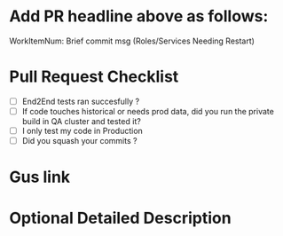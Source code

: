 # Add PR headline above as follows: 
WorkItemNum: Brief commit msg (Roles/Services Needing Restart)

# Pull Request Checklist

- [ ] End2End tests ran succesfully ?
- [ ] If code touches historical or needs prod data, did you run the private build in QA cluster and tested it?
- [ ] I only test my code in Production
- [ ] Did you squash your commits ?

# Gus link

# Optional Detailed Description

